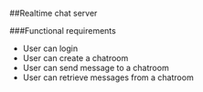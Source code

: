 ##Realtime chat server

###Functional requirements
- User can login
- User can create a chatroom
- User can send message to a chatroom
- User can retrieve messages from a chatroom